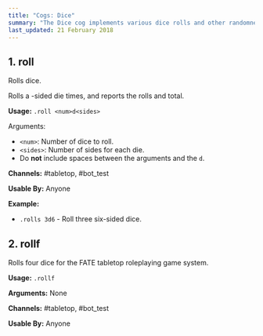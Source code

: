 ```yaml
---
title: "Cogs: Dice"
summary: "The Dice cog implements various dice rolls and other randomness-based functions."
last_updated: 21 February 2018
---
```


## 1. roll

Rolls dice.

Rolls a <sides>-sided die <num> times, and reports the rolls and total.

**Usage:** `.roll <num>d<sides>`

Arguments:
* `<num>`: Number of dice to roll.
* `<sides>`: Number of sides for each die.
* Do **not** include spaces between the arguments and the `d`.

**Channels:** #tabletop, #bot_test

**Usable By:** Anyone

**Example:**
* `.rolls 3d6` - Roll three six-sided dice.


## 2. rollf

Rolls four dice for the FATE tabletop roleplaying game system.

**Usage:** `.rollf`

**Arguments:** None

**Channels:** #tabletop, #bot_test

**Usable By:** Anyone
